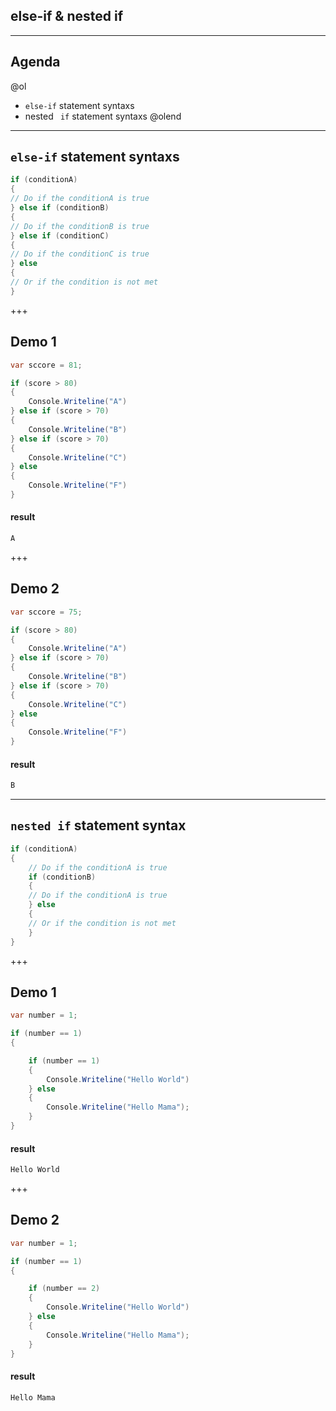 ## else-if & nested if

---

## Agenda

@ol
*  `else-if` statement syntaxs
*  nested ` if` statement syntaxs
@olend

---

## `else-if` statement syntaxs

```csharp
if (conditionA) 
{
// Do if the conditionA is true    
} else if (conditionB) 
{
// Do if the conditionB is true    
} else if (conditionC)  
{
// Do if the conditionC is true    
} else 
{
// Or if the condition is not met    
}
```

+++

## Demo 1

```csharp
var sccore = 81;

if (score > 80) 
{
    Console.Writeline("A")
} else if (score > 70) 
{
    Console.Writeline("B")
} else if (score > 70) 
{
    Console.Writeline("C")
} else 
{
    Console.Writeline("F")
}
```

#### result

```csharp
A
```
+++
## Demo 2

```csharp
var sccore = 75;

if (score > 80) 
{
    Console.Writeline("A")
} else if (score > 70) 
{
    Console.Writeline("B")
} else if (score > 70) 
{
    Console.Writeline("C")
} else 
{
    Console.Writeline("F")
}
```

#### result

```csharp
ฺฺB
```
---

##  `nested if` statement syntax 

```csharp
if (conditionA) 
{
	// Do if the conditionA is true
	if (conditionB) 
	{
	// Do if the conditionA is true		
	} else 
	{
	// Or if the condition is not met
	}
}
```

+++

## Demo 1

```csharp
var number = 1;

if (number == 1) 
{

	if (number == 1) 
	{
		Console.Writeline("Hello World")
	} else 
	{
		Console.Writeline("Hello Mama");
	}
}
```

#### result

```csharp
Hello World
```
+++
## Demo 2

```csharp
var number = 1;

if (number == 1) 
{

	if (number == 2) 
	{
		Console.Writeline("Hello World")
	} else 
	{
		Console.Writeline("Hello Mama");
	}
}
```

#### result

```csharp
Hello Mama
```